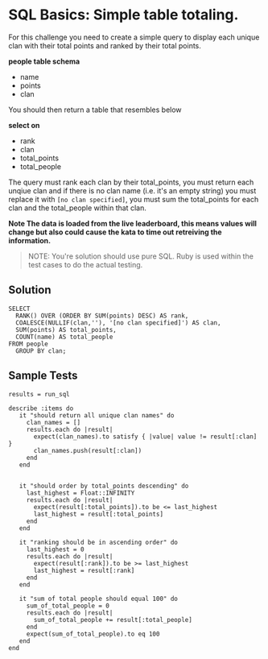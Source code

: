# SQL Basics: Simple table totaling.

For this challenge you need to create a simple query to display each unique clan with their total points and ranked by their total points.

**people table schema**
* name
* points
* clan

You should then return a table that resembles below

**select on**
* rank
* clan
* total_points
* total_people

The query must rank each clan by their total_points, you must return each unqiue clan and if there is no clan name (i.e. it's an empty string) you must replace it with `[no clan specified]`, you must sum the total_points for each clan and the total_people within that clan.

**Note The data is loaded from the live leaderboard, this means values will change but also could cause the kata to time out retreiving the information.**

> NOTE: You're solution should use pure SQL. Ruby is used within the test cases to do the actual testing.

## Solution
```
SELECT
  RANK() OVER (ORDER BY SUM(points) DESC) AS rank,
  COALESCE(NULLIF(clan,''), '[no clan specified]') AS clan,
  SUM(points) AS total_points,
  COUNT(name) AS total_people
FROM people
  GROUP BY clan;
```

## Sample Tests
```
results = run_sql

describe :items do
   it "should return all unique clan names" do
     clan_names = []
     results.each do |result|
       expect(clan_names).to satisfy { |value| value != result[:clan] }
       clan_names.push(result[:clan])
     end
   end
   
   
   it "should order by total_points descending" do
     last_highest = Float::INFINITY
     results.each do |result|
       expect(result[:total_points]).to be <= last_highest
       last_highest = result[:total_points]
     end
   end
   
   it "ranking should be in ascending order" do
     last_highest = 0
     results.each do |result|
       expect(result[:rank]).to be >= last_highest
       last_highest = result[:rank]
     end
   end
   
   it "sum of total people should equal 100" do
     sum_of_total_people = 0
     results.each do |result|
       sum_of_total_people += result[:total_people]
     end
     expect(sum_of_total_people).to eq 100
   end
end
```